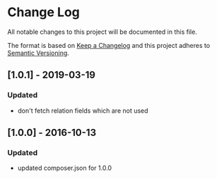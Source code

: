 # Change Log
All notable changes to this project will be documented in this file.

The format is based on [Keep a Changelog](http://keepachangelog.com/)
and this project adheres to [Semantic Versioning](http://semver.org/).

## [1.0.1] - 2019-03-19
### Updated
- don't fetch relation fields which are not used

## [1.0.0] - 2016-10-13
### Updated
- updated composer.json for 1.0.0
